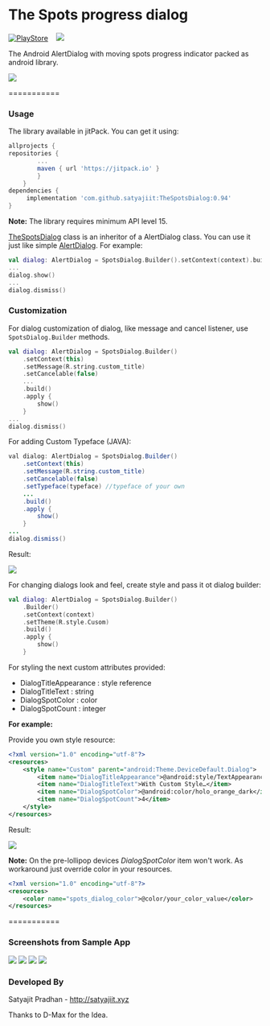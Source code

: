 # The Spots  progress dialog

[![PlayStore](https://img.shields.io/badge/Play%20Store-demo-blue.svg)](#)
&nbsp;&nbsp;
[![](https://jitpack.io/v/satyajiit/TheSpotsDialog.svg)](https://jitpack.io/#satyajiit/TheSpotsDialog)

The Android AlertDialog with moving spots progress indicator packed as android library.

<img src="/screenshots/gif1.gif"/>

===========

### Usage

The library available in jitPack. You can get it using:
```groovy
allprojects {
repositories {
		...
		maven { url 'https://jitpack.io' }
		}
	}
dependencies {
     implementation 'com.github.satyajiit:TheSpotsDialog:0.94'
}
```

**Note:** The library requires minimum API level 15.

[TheSpotsDialog](/Library/src/main/java/com/satyajit/thespotsdialog/SpotsDialog.java) class is an inheritor of a AlertDialog class. You can use it just like simple [AlertDialog](http://developer.android.com/reference/android/app/AlertDialog.html). For example:
```kotlin
val dialog: AlertDialog = SpotsDialog.Builder().setContext(context).build()
...
dialog.show()
...
dialog.dismiss()
```

### Customization

For dialog customization of dialog, like message and cancel listener, use `SpotsDialog.Builder` methods.

```kotlin
val dialog: AlertDialog = SpotsDialog.Builder()
    .setContext(this)
    .setMessage(R.string.custom_title)
    .setCancelable(false)
    ...
    .build()
    .apply { 
        show() 
    }
...
dialog.dismiss()
```

For adding Custom Typeface (JAVA):

```java
val dialog: AlertDialog = SpotsDialog.Builder()
    .setContext(this)
    .setMessage(R.string.custom_title)
    .setCancelable(false)
    .setTypeface(typeface) //typeface of your own
    ...
    .build()
    .apply { 
        show() 
    }
...
dialog.dismiss()
```
Result:

<img src="/screenshots/gif3.gif"/>


For changing dialogs look and feel, create style and pass it ot dialog builder:
```kotlin
val dialog: AlertDialog = SpotsDialog.Builder()
    .Builder()
    .setContext(context)
    .setTheme(R.style.Cusom)
    .build()
    .apply {
        show()
    }
```

For styling the next custom attributes provided:
* DialogTitleAppearance : style reference
* DialogTitleText : string
* DialogSpotColor : color
* DialogSpotCount : integer

**For example:**

Provide you own style resource:
```xml
<?xml version="1.0" encoding="utf-8"?>
<resources>
    <style name="Custom" parent="android:Theme.DeviceDefault.Dialog">
        <item name="DialogTitleAppearance">@android:style/TextAppearance.Medium</item>
        <item name="DialogTitleText">With Custom Style…</item>
        <item name="DialogSpotColor">@android:color/holo_orange_dark</item>
        <item name="DialogSpotCount">4</item>
    </style>
</resources>
```

Result:

<img src="/screenshots/gif2.gif"/>


**Note:**
On the pre-lollipop devices _DialogSpotColor_ item won't work. As workaround just override color in your resources.
```xml
<?xml version="1.0" encoding="utf-8"?>
<resources>
    <color name="spots_dialog_color">@color/your_color_value</color>
</resources>
```


===========
### Screenshots from Sample App

<img src="/screenshots/ss1.png"  />
<img src="/screenshots/ss2.png"  />
<img src="/screenshots/ss3.png"  />
<img src="/screenshots/ss4.png"  />


### Developed By

Satyajit Pradhan - http://satyajiit.xyz

Thanks to D-Max for the Idea.


